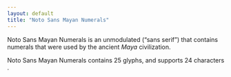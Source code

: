 ```yaml
---
layout: default
title: "Noto Sans Mayan Numerals"
---
```

Noto Sans Mayan Numerals is an unmodulated (“sans serif”) that contains numerals that were used by the ancient _Maya_ civilization. 

Noto Sans Mayan Numerals contains 25 glyphs, and supports 24 characters .

